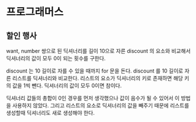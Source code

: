 # 프로그래머스

## 할인 행사

want, number 쌍으로 된 딕셔너리를 길이 10으로 자른 discount 의 요소와 비교해서 딕셔너리의 값이 모두 0이 되는 횟수를 구한다.

discount 는 10 길이로 자를 수 있을 때까지 for 문을 돈다. discount 를 10 길이로 자른 리스트를 딕셔너리와 비교한다. 리스트의 요소가 딕셔너리의 키로 존재하면 해당 키의 값을 1씩 뺀다. 딕셔너리의 값이 모두 0이면 참이다.

딕셔너리 값들의 총합이 0인 경우를 먼저 생각했으나 값이 음수가 될 수 있어서 이 방법을 사용하지 않았다. 그리고 리스트의 요소로 딕셔너리의 값을 빼주기 때문에 리스트를 생성할때 딕셔너리도 새로 생성해야 한다.


